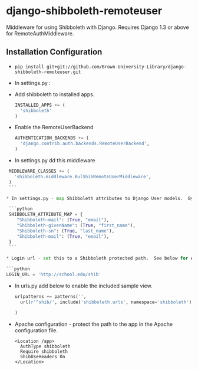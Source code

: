 django-shibboleth-remoteuser
============================

Middleware for using Shibboleth with Django.  Requires Django 1.3 or above for RemoteAuthMiddleware.

Installation Configuration
------
 * ```pip install git+git://github.com/Brown-University-Library/django-shibboleth-remoteuser.git```
 
 * In settings.py :
 
  * Add shibboleth to installed apps.  

    ```python
    INSTALLED_APPS += (
      'shibboleth'
    )
    ```

  * Enable the RemoteUserBackend
    
    ```python
    AUTHENTICATION_BACKENDS += (
      'django.contrib.auth.backends.RemoteUserBackend',
    )
    ```

  * In settings.py dd this middleware
   
   ```python
    MIDDLEWARE_CLASSES += (
      'shibboleth.middleware.BulShibRemoteUserMiddleware',
    )
    ```

  * In settings.py - map Shibboleth attributes to Django User models.  By default only the username will be pulled from the Shibboleth headers.

    ```python   
    SHIBBOLETH_ATTRIBUTE_MAP = {
       "Shibboleth-mail": (True, "email"),
       "Shibboleth-givenName": (True, "first_name"),
       "Shibboleth-sn": (True, "last_name"),
       "Shibboleth-mail": (True, "email"),
    }
    ```
    
  * Login url - set this to a Shibboleth protected path.  See below for Apache configuration.
   
   ```python
   LOGIN_URL = 'http://school.edu/shib'
   ```
 

 * In urls.py add below to enable the included sample view.

    ```python
    urlpatterns += patterns('',
      url(r'^shib/', include('shibboleth.urls', namespace='shibboleth')),
    
    )
    ```

 * Apache configuration - protect the path to the app in the Apache configuration file.
   
    ```    
    <Location /app>
      AuthType shibboleth
      Require shibboleth
      ShibUseHeaders On
    </Location>
    ```

